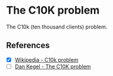# The C10K problem

The C10k (ten thousand clients) problem.

## References

- [x] [Wikipedia - C10k problem](https://en.wikipedia.org/wiki/C10k_problem)
- [ ] [Dan Kegel - The C10K problem](http://www.kegel.com/c10k.html)
